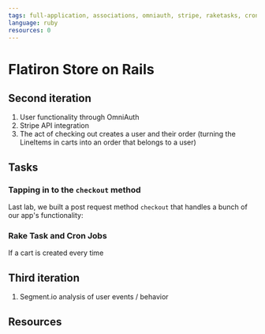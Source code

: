 ```yaml
---
tags: full-application, associations, omniauth, stripe, raketasks, cron, intermediate
language: ruby
resources: 0
---
```


# Flatiron Store on Rails

## Second iteration

1. User functionality through OmniAuth 
2. Stripe API integration
3. The act of checking out creates a user and their order (turning the LineItems in carts into an order that belongs to a user)

## Tasks

### Tapping in to the `checkout` method

Last lab, we built a post request method `checkout` that handles a bunch of our app's functionality: 

### Rake Task and Cron Jobs

If a cart is created every time 

## Third iteration

1. Segment.io analysis of user events / behavior

## Resources